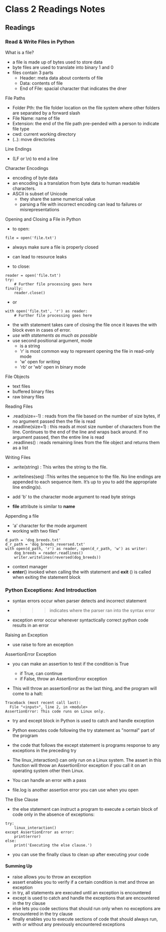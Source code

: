 # Class 2 Readings Notes

## Readings

### Read & Write Files in Python

What is a file?

- a file is made up of bytes used to store data
- byte files are used to translate into binary 1 and 0
- files contain 3 parts
  - Header: meta data about contents of file
  - Data: contents of file
  - End of File: spacial character that indicates the dner

File Paths

- Folder Pth: the file folder location on the file system where other folders are separated by a forward slash
- File Name: name of file
- Extension: the end of the file path pre-pended with a person to indicate file type
- cwd: current working directory
- (..): move directories

Line Endings

- (LF or \n) to end a line

Character Encodings

- encoding of byte data
- an encoding is a translation from byte data to human readable characters.
- ASCII is subset of Unicode
  - they share the same numerical value
  - parsing a file with incorrect encoding can lead to failures or misrepresentations

Opening and Closing a File in Python

- to open:

```[python]
file = open('file.txt')
```

- always make sure a file is properly closed
- can lead to resource leaks

- to close:

```{python}
reader = open('file.txt')
try:
    # Further file processing goes here
finally:
    reader.close()
```

- or

```{python}
with open('file.txt', 'r') as reader:
    # Further file processing goes here
```

- the with statement takes care of closing the file once it leaves the with block even in cases of error.
- *use with statements as much as possible*
- use second positional argument, mode
  - is a string
  - 'r' is most common way to represent opening the file in read-only mode
  - 'w' open for writing
  - 'rb' or 'wb' open in binary mode

File Objects

- text files
- buffered binary files
- raw binary files

Reading Files

- .read(size=-1) : reads from the file based on the number of size bytes, if no argument passed then the file is read
- .readline(size=1) : this reads at most size number of characters from the line. Continues to the end of the line and wraps back around. If no argument passed, then the entire line is read
- .readlines() : reads remaining lines from the file object and returns them as a list

Writing Files

- .write(string) : This writes the string to the file.
- .writelines(seq) :This writes the sequence to the file. No line endings are appended to each sequence item. It’s up to you to add the appropriate line ending(s).

- add 'b' to the character mode argument to read byte strings

- __file__ attribute is similar to __name__

Appending a file

- 'a' character for the mode argument
- working with two files"

```{python}
d_path = 'dog_breeds.txt'
d_r_path = 'dog_breeds_reversed.txt'
with open(d_path, 'r') as reader, open(d_r_path, 'w') as writer:
    dog_breeds = reader.readlines()
    writer.writelines(reversed(dog_breeds))
```

- context manager
- __enter__() invoked when calling the with statement and __exit__ () is called when exiting the statement block

### Python Exceptions: And Introduction

- syntax errors occur when parser detects and incorrect statement
- >>> indicates where the parser ran into the syntax error
- exception error occur whenever syntactically correct python code results in an error

Raising an Exception

- use raise to fore an exception

AssertionError Exception

- you  can make an assertion to test if the condition is True
  - if True, can continue
  - if False, throw an AssertionError exception

- This will throw an assertionError as the last thing, and the program will come to a halt:

```{python}
Traceback (most recent call last):
  File "<input>", line 2, in <module>
AssertionError: This code runs on Linux only.
```

- try and except block in Python is used to catch and handle exception
- Python executes code following the try statement as "normal" part of the program
- the code that follows the except statement is programs response to any exceptions in the preceding try

- The linux_interaction() can only run on a Linux system. The assert in this function will throw an AssertionError exception if you call it on an operating system other then Linux.
- You can handle an error with a pass
- file.log is another assertion error you can use when you open

The Else Clause

- the else statement can instruct a program to execute a certain block of code only in the absence of exceptions:

```{python}
try:
    linux_interaction()
except AssertionError as error:
    print(error)
else:
    print('Executing the else clause.')
```

- you can use the finally claus to clean up after executing your code

#### Summing Up

- raise allows you to throw an exception
- assert enables you to verify if a certain condition is met and throw an exception
- in try, all statements are executed until an exception is encountered
- except is used to catch and handle the exceptions that are encountered in the try clause
- else lets you code sections that should run only when no exceptions are encountered in the try clause
- finally enables you to execute sections of code that should always run, with or without any previously encountered exceptions

